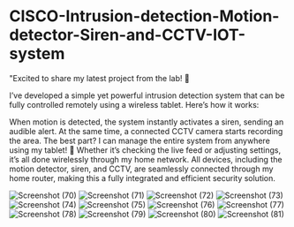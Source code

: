 # CISCO-Intrusion-detection-Motion-detector-Siren-and-CCTV-IOT-system
"Excited to share my latest project from the lab! 🚨 

I’ve developed a simple yet powerful intrusion detection system that can be fully controlled remotely using a wireless tablet. Here’s how it works:

When motion is detected, the system instantly activates a siren, sending an audible alert. At the same time, a connected CCTV camera starts recording the area.
The best part? I can manage the entire system from anywhere using my tablet! 📱 Whether it’s checking the live feed or adjusting settings, it’s all done wirelessly through my home network.
All devices, including the motion detector, siren, and CCTV, are seamlessly connected through my home router, making this a fully integrated and efficient security solution.

![Screenshot (70)](https://github.com/user-attachments/assets/f0642afb-787c-46f6-a3f4-b9f3ad48f249)
![Screenshot (71)](https://github.com/user-attachments/assets/83d397b8-1f94-43b8-9e87-b736685cf328)
![Screenshot (72)](https://github.com/user-attachments/assets/af272224-0c44-4cfd-a925-64ba48d3eb8c)
![Screenshot (73)](https://github.com/user-attachments/assets/73769ca5-c1e6-498a-b800-26d8216c0ac5)
![Screenshot (74)](https://github.com/user-attachments/assets/67bfcd6b-8aab-4d6c-8b21-691c7d1b9929)
![Screenshot (75)](https://github.com/user-attachments/assets/7e9f8212-ce59-4fa8-afe0-383e30ab2763)
![Screenshot (76)](https://github.com/user-attachments/assets/4470aa99-8b76-4971-b740-9689f63b1bcc)
![Screenshot (77)](https://github.com/user-attachments/assets/bbd0c279-ab80-4824-a9b2-eea05fcca398)
![Screenshot (78)](https://github.com/user-attachments/assets/1be9957e-ad36-4888-b94f-37f0e6c48fd7)
![Screenshot (79)](https://github.com/user-attachments/assets/11e476a0-4354-42f7-83c1-50fe7794fc76)
![Screenshot (80)](https://github.com/user-attachments/assets/cba30af0-0573-4eeb-9419-c74f0d19bc6e)
![Screenshot (81)](https://github.com/user-attachments/assets/c3c577a4-2e9c-47dc-a195-1a698d250799)
 
